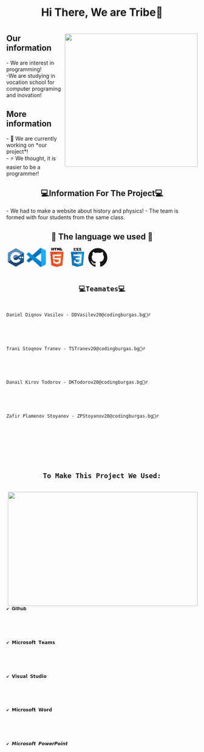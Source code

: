 <h1 align = "center"> Hi There, We are Tribe👋<h1>
  <img align="right" height="350" width="350" alt="" src="https://c.tenor.com/2uyENRmiUt0AAAAC/coding.gif">
  
  <h2> Our information </h2>
  - We are interest in programming! <br>
  -We are studying in vocation school for computer programing and inovation! <br>
  
  <h2> More information </h2>
  - 🔭 We are currently working on *our project*!
  <br>
  - ⚡ We thought, it is easier to be a programmer!
  <br>
  <h2 align="center">💻Information For The Project💻</a></h2>
  - We had to make a website about history and physics!
  - The team is formed with four students from the same class.
  
  <h2 align="center">🤖 The language we used 🤖</a></h2>
<code><img alt="CPP" width="50px" src="https://raw.githubusercontent.com/github/explore/80688e429a7d4ef2fca1e82350fe8e3517d3494d/topics/cpp/cpp.png" ></code>
<code><img alt="Visual Studio Code" width="50px" src="https://raw.githubusercontent.com/github/explore/80688e429a7d4ef2fca1e82350fe8e3517d3494d/topics/visual-studio-code/visual-studio-code.png"></code>  
<code><img alt="HTML5" width="50px" src="https://raw.githubusercontent.com/github/explore/80688e429a7d4ef2fca1e82350fe8e3517d3494d/topics/html/html.png" ></code>
<code><img alt="CSS3" width="50px" src="https://raw.githubusercontent.com/github/explore/80688e429a7d4ef2fca1e82350fe8e3517d3494d/topics/css/css.png" ></code>
  <code><img  alt="GitHub" width="50px" src="https://raw.githubusercontent.com/github/explore/78df643247d429f6cc873026c0622819ad797942/topics/github/github.png"</code>
  
<h2 align="center">💻Teamates💻</a></h2>
<p>Daniel Diqnov Vasilev - DDVasilev20@codingburgas.bg💁‍♂‍</p> <br>

<p>Trani Stoqnov Tranev - TSTranev20@codingburgas.bg🙋‍♂‍ </p> <br>

<p>Danail Kirov Todorov - DKTodorov20@codingburgas.bg🙎‍♂‍</p>  <br>

<p>Zafir Plamenov Stoyanov - ZPStoyanov20@codingburgas.bg🙆‍♂‍</p>  <br>
  
<br>

<h2 align="center">To Make This Project We Used:</a></h2>
<img align="right" height="300" width="500" alt="" src="https://visme.co/blog/wp-content/uploads/2019/10/animated-presentation-software-header.gif">
 <p>✔️ 𝐆𝐢𝐭𝐡𝐮𝐛 </p>
 
 <p>✔️ 𝗠𝗶𝗰𝗿𝗼𝘀𝗼𝗳𝘁 𝗧𝗲𝗮𝗺𝘀 </p>
 
 <p>✔️ 𝗩𝗶𝘀𝘂𝗮𝗹 𝗦𝘁𝘂𝗱𝗶𝗼 </p>
 
 <p>✔️ 𝗠𝗶𝗰𝗿𝗼𝘀𝗼𝗳𝘁 𝗪𝗼𝗿𝗱 </p>
 
 <p>✔️ 𝙈𝙞𝙘𝙧𝙤𝙨𝙤𝙛𝙩 𝙋𝙤𝙬𝙚𝙧𝙋𝙤𝙞𝙣𝙩 </p>
